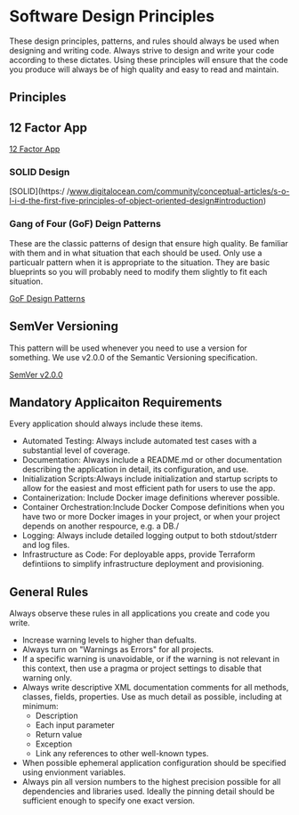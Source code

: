# Software Design Principles

These design principles, patterns, and rules should always be used when designing and writing code. Always strive to design and write your code according to these dictates. Using these principles will ensure that the code you produce will always be of high quality and easy to read and maintain.

## Principles

## 12 Factor App

[12 Factor App](https://12factor.net/)

### SOLID Design

[SOLID](https:/
/www.digitalocean.com/community/conceptual-articles/s-o-l-i-d-the-first-five-principles-of-object-oriented-design#introduction)

### Gang of Four (GoF) Deign Patterns

These are the classic patterns of design that ensure high quality. Be familiar with them and in what situation that each should be used. Only use a particualr pattern when it is appropriate to the situation. They are basic blueprints so you will probably need to modify them slightly to fit each situation.

[GoF Design Patterns](https://www.digitalocean.com/community/tutorials/gangs-of-four-gof-design-patterns#gof-design-pattern-types)

## SemVer Versioning

This pattern will be used whenever you need to use a version for something. We use v2.0.0 of the Semantic Versioning specification.

[SemVer v2.0.0](https://semver.org/)

## Mandatory Applicaiton Requirements

Every application should always include these items.

* Automated Testing: Always include automated test cases with a substantial level of coverage.
* Documentation: Always include a README.md or other documentation describing the application in detail, its configuration, and use.
* Initialization Scripts:Always include initialization and startup scripts to allow for the easiest and most efficient path for users to use the app.
* Containerization: Include Docker image definitions wherever possible.
* Container Orchestration:Include Docker Compose definitions when you have two or more Docker images in your project, or when your project depends on another respource, e.g. a DB./
* Logging: Always include detailed logging output to both stdout/stderr and log files.
* Infrastructure as Code: For deployable apps, provide Terraform defintiions to simplify infrastructure deployment and provisioning.

## General Rules

Always observe these rules in all applications you create and code you write.

* Increase warning levels to higher than defualts.
* Always turn on "Warnings as Errors" for all projects.
* If a specific warning is unavoidable, or if the warning is not relevant in this context, then use a pragma or project settings to disable that warning only.
* Always write descriptive XML documentation comments for all methods, classes, fields, properties. Use as much detail as possible, including at minimum:
  * Description
  * Each input parameter
  * Return value
  * Exception
  * Link any references to other well-known types.
* When possible ephemeral application configuration should be specified using envionment variables.
* Always pin all version numbers to the highest precision possible for all dependencies and libraries used. Ideally the pinning detail should be sufficient enough to specify one exact version.
